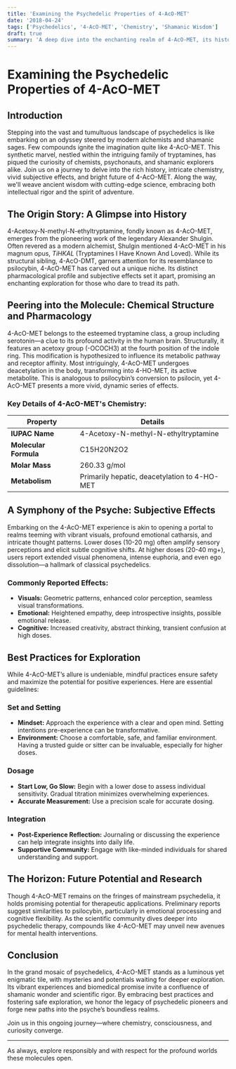 ```yaml
---
title: 'Examining the Psychedelic Properties of 4-AcO-MET'
date: '2018-04-24'
tags: ['Psychedelics', '4-AcO-MET', 'Chemistry', 'Shamanic Wisdom']
draft: true
summary: 'A deep dive into the enchanting realm of 4-AcO-MET, its history, chemistry, effects, and future potential in the landscape of psychedelics.'
---
```


# Examining the Psychedelic Properties of 4-AcO-MET

## Introduction

Stepping into the vast and tumultuous landscape of psychedelics is like embarking on an odyssey steered by modern alchemists and shamanic sages. Few compounds ignite the imagination quite like 4-AcO-MET. This synthetic marvel, nestled within the intriguing family of tryptamines, has piqued the curiosity of chemists, psychonauts, and shamanic explorers alike. Join us on a journey to delve into the rich history, intricate chemistry, vivid subjective effects, and bright future of 4-AcO-MET. Along the way, we'll weave ancient wisdom with cutting-edge science, embracing both intellectual rigor and the spirit of adventure.

## The Origin Story: A Glimpse into History

4-Acetoxy-N-methyl-N-ethyltryptamine, fondly known as 4-AcO-MET, emerges from the pioneering work of the legendary Alexander Shulgin. Often revered as a modern alchemist, Shulgin mentioned 4-AcO-MET in his magnum opus, *TiHKAL* (Tryptamines I Have Known And Loved). While its structural sibling, 4-AcO-DMT, garners attention for its resemblance to psilocybin, 4-AcO-MET has carved out a unique niche. Its distinct pharmacological profile and subjective effects set it apart, promising an enchanting exploration for those who dare to tread its path.

## Peering into the Molecule: Chemical Structure and Pharmacology

4-AcO-MET belongs to the esteemed tryptamine class, a group including serotonin—a clue to its profound activity in the human brain. Structurally, it features an acetoxy group (-OCOCH3) at the fourth position of the indole ring. This modification is hypothesized to influence its metabolic pathway and receptor affinity. Most intriguingly, 4-AcO-MET undergoes deacetylation in the body, transforming into 4-HO-MET, its active metabolite. This is analogous to psilocybin’s conversion to psilocin, yet 4-AcO-MET presents a more vivid, dynamic series of effects.

### Key Details of 4-AcO-MET's Chemistry:

| Property            | Details                              |
|--------------------|-------------------------------------|
| **IUPAC Name**      | 4-Acetoxy-N-methyl-N-ethyltryptamine |
| **Molecular Formula** | C15H20N2O2                          |
| **Molar Mass**      | 260.33 g/mol                         |
| **Metabolism**      | Primarily hepatic, deacetylation to 4-HO-MET |

## A Symphony of the Psyche: Subjective Effects

Embarking on the 4-AcO-MET experience is akin to opening a portal to realms teeming with vibrant visuals, profound emotional catharsis, and intricate thought patterns. Lower doses (10-20 mg) often amplify sensory perceptions and elicit subtle cognitive shifts. At higher doses (20-40 mg+), users report extended visual phenomena, intense euphoria, and even ego dissolution—a hallmark of classical psychedelics.

### Commonly Reported Effects:

- **Visuals:** Geometric patterns, enhanced color perception, seamless visual transformations.
- **Emotional:** Heightened empathy, deep introspective insights, possible emotional release.
- **Cognitive:** Increased creativity, abstract thinking, transient confusion at high doses.

## Best Practices for Exploration

While 4-AcO-MET’s allure is undeniable, mindful practices ensure safety and maximize the potential for positive experiences. Here are essential guidelines:

### Set and Setting

- **Mindset:** Approach the experience with a clear and open mind. Setting intentions pre-experience can be transformative.
- **Environment:** Choose a comfortable, safe, and familiar environment. Having a trusted guide or sitter can be invaluable, especially for higher doses.

### Dosage

- **Start Low, Go Slow:** Begin with a lower dose to assess individual sensitivity. Gradual titration minimizes overwhelming experiences.
- **Accurate Measurement:** Use a precision scale for accurate dosing.

### Integration

- **Post-Experience Reflection:** Journaling or discussing the experience can help integrate insights into daily life.
- **Supportive Community:** Engage with like-minded individuals for shared understanding and support.

## The Horizon: Future Potential and Research

Though 4-AcO-MET remains on the fringes of mainstream psychedelia, it holds promising potential for therapeutic applications. Preliminary reports suggest similarities to psilocybin, particularly in emotional processing and cognitive flexibility. As the scientific community dives deeper into psychedelic therapy, compounds like 4-AcO-MET may unveil new avenues for mental health interventions.

## Conclusion

In the grand mosaic of psychedelics, 4-AcO-MET stands as a luminous yet enigmatic tile, with mysteries and potentials waiting for deeper exploration. Its vibrant experiences and biomedical promise invite a confluence of shamanic wonder and scientific rigor. By embracing best practices and fostering safe exploration, we honor the legacy of psychedelic pioneers and forge new paths into the psyche’s boundless realms.

Join us in this ongoing journey—where chemistry, consciousness, and curiosity converge.

---

As always, explore responsibly and with respect for the profound worlds these molecules open.